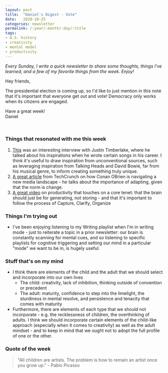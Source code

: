 ```yaml
---
layout: post
title:  "Daniel's Digest - Vote"
date:   2020-10-25
categories: newsletter
permalink: /:year/:month/:day/:title
tags:
- U.S. history
- creativity
- mental model
- productivity
---
```


*Every Sunday, I write a quick newsletter to share some thoughts, things I've learned, and a few of my favorite things from the week. Enjoy!*

Hey friends,

The presidential election is coming up, so I'd like to just mention in this note that it's important that everyone get out and vote! Democracy only works when its citizens are engaged.

Have a great week!\
Daniel

<br>

### Things that resonated with me this week

1. [This](https://www.youtube.com/watch?v=Pg6_CLQK-6Q&feature=share) was an interesting interview with Justin Timberlake, where he talked about his inspirations when he wrote certain songs in his career. I think it's useful to draw inspiration from unconventional sources, such as leveraging inspiration from Talking Heads and David Bowie, far from his musical genre, to inform creating something truly unique.
2. [A great article](https://techcrunch.com/2020/09/18/conan-obrien-on-how-to-embrace-an-ever-changing-media-landscape/) from TechCrunch on how Conan OBrien is navigating a new media landscape - he talks about the importance of adapting, given that the norm is change.
3. [A great video](https://www.youtube.com/watch?v=gtRqbbiWU30&feature=share) on productivity that touches on a core tenet: that the brain should just be for generating, not storing - and that it's important to follow the process of Capture, Clarify, Organize

### Things I'm trying out

- I've been enjoying listening to my Writing playlist when I'm in writing mode - just to reiterate a topic in a prior newsletter: our brain is constantly scanning for mental cues, and so listening to specific playlists for cognitive triggering and setting our mind in a particular "mode" we want to be in, is hugely useful.

### Stuff that's on my mind

- I think there are elements of the child and the adult that we should select and incorporate into our own lives
    - The child: creativity, lack of inhibition, thinking outside of convention or precedent
    - The adult: maturity, confidence to step into the limelight, the sturdiness in mental resolve, and persistence and tenacity that comes with maturity
- Furthermore, there are elements of each type that we should not incorporate - e.g. the recklessness of children, the overthinking of adults. I think we should incorporate certain elements of the child-like approach (especially when it comes to creativity) as well as the adult mindset - and to keep in mind that we ought not to adopt the full profile of one or the other.

### Quote of the week

> "All children are artists. The problem is how to remain an artist once you grow up." - Pablo Picasso
